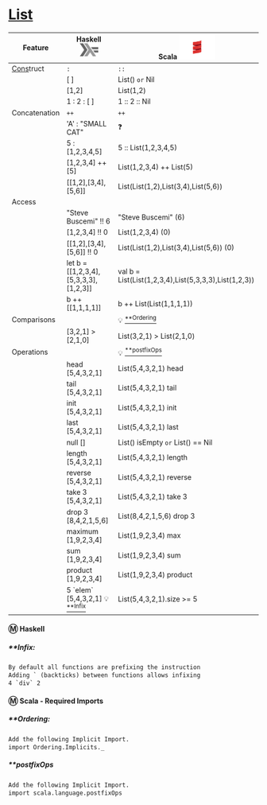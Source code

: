 # [List](https://en.wikipedia.org/wiki/List_(abstract_data_type))

| Feature         | Haskell <sup><img src="../images/602px-Haskell-Logo.svg.png" width=37 height=26><img></sup>                               | Scala <img src="../images/Scala_logo.png" width=72px height=50px><img>                                                 |
|-----------------|---------------------------------------|-------------------------------------------------------|
|  [Cons]()truct  | `:`                                   | `::`                                                  |
|                 | [ ]                                   | List() `or` Nil                                       |
|                 | [1,2]                                 | List(1,2)                                             |
|                 | 1 : 2 : [ ]                           | 1 :: 2 :: Nil                                         |
| Concatenation   |  `++`                                 | `++`                                                  |
|                 | 'A' : "SMALL CAT"                     | ❓                                                    |
|                 | 5 : [1,2,3,4,5]                       | 5 :: List(1,2,3,4,5)                                  | 
|                 | [1,2,3,4] ++ [5]                      | List(1,2,3,4) ++ List(5)                              | 
|                 | [[1,2],[3,4],[5,6]]                   | List(List(1,2),List(3,4),List(5,6))                   |
| Access          |                                       |                                                       |
|                 | "Steve Buscemi" !! 6                  | "Steve Buscemi" (6)                                   |
|                 | [1,2,3,4] !! 0                        | List(1,2,3,4) (0)                                     | 
|                 | [[1,2],[3,4],[5,6]] !! 0              | List(List(1,2),List(3,4),List(5,6)) (0)               |
|                 | let b = [[1,2,3,4],[5,3,3,3],[1,2,3]] | val b = List(List(1,2,3,4),List(5,3,3,3),List(1,2,3)) |
|                 | b ++ [[1,1,1,1]]                      | b ++ List(List(1,1,1,1))                              | 
| Comparisons     |                                       | :bulb: [<sup>**Ordering</sup>](#Ordering)             |
|                 | [3,2,1] > [2,1,0]                     | List(3,2,1) > List(2,1,0)                             | 
| Operations      |                                       | :bulb: [<sup>**postfixOps</sup>](#postfixOps)         |
|                 | head [5,4,3,2,1]                      | List(5,4,3,2,1) head                                  |
|                 | tail [5,4,3,2,1]                      | List(5,4,3,2,1) tail                                  |
|                 | init [5,4,3,2,1]                      | List(5,4,3,2,1) init                                  |
|                 | last [5,4,3,2,1]                      | List(5,4,3,2,1) last                                  |
|                 | null []                               | List() isEmpty `or` List() == Nil                     |
|                 | length [5,4,3,2,1]                    | List(5,4,3,2,1) length                                |
|                 | reverse [5,4,3,2,1]                   | List(5,4,3,2,1) reverse                               |
|                 | take 3 [5,4,3,2,1]                    | List(5,4,3,2,1) take 3                                |
|                 | drop 3 [8,4,2,1,5,6]                  | List(8,4,2,1,5,6) drop 3                              |
|                 | maximum [1,9,2,3,4]                   | List(1,9,2,3,4) max                                   |
|                 | sum [1,9,2,3,4]                       | List(1,9,2,3,4) sum                                   |
|                 | product [1,9,2,3,4]                   | List(1,9,2,3,4) product                               |
|                 | 5 \`elem\` [5,4,3,2,1] :bulb: [<sup>**Infix</sup>](#Infix) | List(5,4,3,2,1).size >= 5                             |


#### :m: Haskell 

##### **Infix: 
    By default all functions are prefixing the instruction
    Adding ` (backticks) between functions allows infixing
    4 `div` 2

#### :m: Scala - Required Imports

##### **Ordering: 
    Add the following Implicit Import.
    import Ordering.Implicits._
    
##### **postfixOps
    Add the following Implicit Import.
    import scala.language.postfixOps

